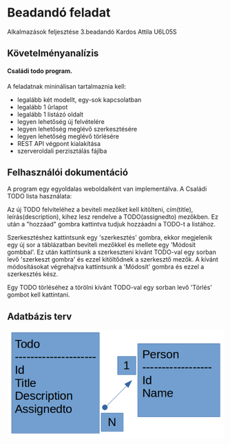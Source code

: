 # Beadandó feladat

Alkalmazások feljesztése 3.beadandó
Kardos Attila
U6L05S

## Követelményanalízis

#### Családi todo program.
A feladatnak mininálisan tartalmaznia kell:

- legalább két modellt, egy-sok kapcsolatban
- legalább 1 űrlapot
- legalább 1 listázó oldalt
- legyen lehetőség új felvételére
- legyen lehetőség meglévő szerkesztésére
- legyen lehetőség meglévő törlésére
- REST API végpont kialakítása
- szerveroldali perzisztálás fájlba

## Felhasználói dokumentáció

A program egy egyoldalas weboldalként van implementálva.
A Családi TODO lista használata:

Az új TODO felviteléhez a beviteli mezőket kell kitölteni, cím(title), leírás(description), kihez lesz rendelve a TODO(assignedto) mezőkben.
Ez után a "hozzáad" gombra kattintva tudjuk hozzáadni a TODO-t a listához.

Szerkesztéshez kattintsunk egy 'szerkesztés' gombra, ekkor megjelenik egy új sor a táblázatban beviteli mezőkkel és mellete egy 'Módosít gombbal'.
Ez után kattintsunk a szerkeszteni kívánt TODO-val egy sorban levő 'szerkeszt gombra' és ezzel kitöltődnek a szerkesztő mezők.
A kívánt módosításokat végrehajtva kattintsunk a 'Módosít' gombra és ezzel a szerkesztés kész.

Egy TODO törléséhez a törölni kívánt TODO-val egy sorban levő 'Törlés' gombot kell kattintani.

## Adatbázis terv

![Adatbázis kapcsolat](docs/adatb.png)
